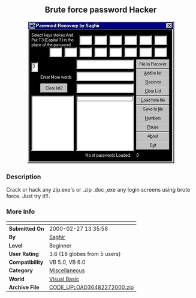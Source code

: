 ﻿<div align="center">

## Brute force password Hacker

<img src="PIC2000227736587055.jpg">
</div>

### Description

Crack or hack any zip.exe's or .zip .doc ,exe any login screens using brute force. Just try it!!.
 
### More Info
 


<span>             |<span>
---                |---
**Submitted On**   |2000-02-27 13:35:58
**By**             |[Saghir](https://github.com/Planet-Source-Code/PSCIndex/blob/master/ByAuthor/saghir.md)
**Level**          |Beginner
**User Rating**    |3.6 (18 globes from 5 users)
**Compatibility**  |VB 5\.0, VB 6\.0
**Category**       |[Miscellaneous](https://github.com/Planet-Source-Code/PSCIndex/blob/master/ByCategory/miscellaneous__1-1.md)
**World**          |[Visual Basic](https://github.com/Planet-Source-Code/PSCIndex/blob/master/ByWorld/visual-basic.md)
**Archive File**   |[CODE\_UPLOAD36482272000\.zip](https://github.com/Planet-Source-Code/saghir-brute-force-password-hacker__1-5156/archive/master.zip)








